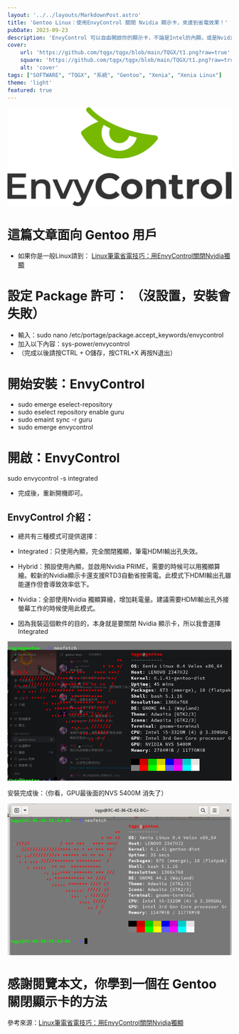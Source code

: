 ```yaml
---
layout: '../../layouts/MarkdownPost.astro'
title: 'Gentoo Linux：使用EnvyControl 關閉 Nvidia 顯示卡，來達到省電效果！'
pubDate: 2023-09-23
description: 'EnvyControl 可以自由開啟你的顯示卡，不論是Intel的內顯，或是Nvidia 獨顯，都可以自由開關，這套工具的好處就是幫助筆電、桌機省電，也沒有複雜繁瑣的設置。不過系統內建工具很多都已有內建省電... 但依舊耗電，於是就把頭腦動到顯卡上了。'
cover:
    url: 'https://github.com/tqgx/tqgx/blob/main/TQGX/t1.png?raw=true'
    square: 'https://github.com/tqgx/tqgx/blob/main/TQGX/t1.png?raw=true'
    alt: 'cover'
tags: ["SOFTWARE", "TQGX", "系統", "Gentoo", "Xenia", "Xenia Linux"] 
theme: 'light'
featured: true
---
```


![|wide](https://github.com/tqgx/tqgx/blob/main/TQGX/t1.png?raw=true)

# 這篇文章面向 Gentoo 用戶
- 如果你是一般Linux請到： 
[Linux筆電省電技巧：用EnvyControl關閉Nvidia獨顯](https://ivonblog.com/posts/linux-envycontrol-turn-off-nvidia-gpu/)


# 設定 Package 許可： （沒設置，安裝會失敗）

- 輸入：sudo nano /etc/portage/package.accept_keywords/envycontrol
- 加入以下內容：sys-power/envycontrol 
- （完成以後請按CTRL + O儲存，按CTRL+X 再按N退出）

# 開始安裝：EnvyControl

- sudo emerge eselect-repository
- sudo eselect repository enable guru
- sudo emaint sync -r guru
- sudo emerge envycontrol


# 開啟：EnvyControl
sudo envycontrol -s integrated

- 完成後，重新開機即可。

## EnvyControl 介紹：
- 總共有三種模式可提供選擇：

- Integrated：只使用內顯，完全關閉獨顯，筆電HDMI輸出孔失效。
- Hybrid：預設使用內顯，並啟用Nvidia PRIME，需要的時候可以用獨顯算繪。較新的Nvidia顯示卡還支援RTD3自動省按需電。此模式下HDMI輸出孔雖能運作但會導致效率低下。
- Nvidia：全部使用Nvidia 獨顯算繪，增加耗電量。建議需要HDMI輸出孔外接螢幕工作的時候使用此模式。

- 因為我裝這個軟件的目的，本身就是要關閉 Nvidia 顯示卡，所以我會選擇 Integrated



![|inline](https://github.com/tqgx/tqgx/blob/main/TQGX/t3.png?raw=true)

安裝完成後：（你看，GPU最後面的NVS 5400M 消失了）

![|inline](https://github.com/tqgx/tqgx/blob/main/TQGX/t2.png?raw=true)


# 
# 感謝閱覽本文，你學到一個在 Gentoo 關閉顯示卡的方法

參考來源：[Linux筆電省電技巧：用EnvyControl關閉Nvidia獨顯](https://ivonblog.com/posts/linux-envycontrol-turn-off-nvidia-gpu/#contents:2--%E5%AE%89%E8%A3%9Denvycontrol)
